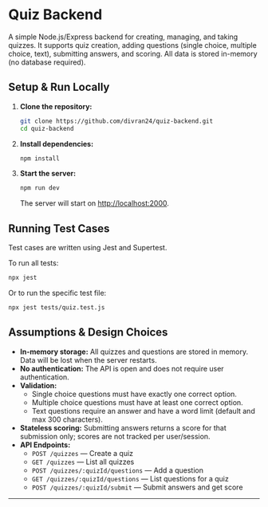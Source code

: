 # Quiz Backend

A simple Node.js/Express backend for creating, managing, and taking quizzes. It supports quiz creation, adding questions (single choice, multiple choice, text), submitting answers, and scoring. All data is stored in-memory (no database required).

## Setup & Run Locally

1. **Clone the repository:**
   ```sh
   git clone https://github.com/divran24/quiz-backend.git
   cd quiz-backend
   ```
2. **Install dependencies:**
   ```sh
   npm install
   ```
3. **Start the server:**
   ```sh
   npm run dev
   ```
   The server will start on [http://localhost:2000](http://localhost:2000).

## Running Test Cases

Test cases are written using Jest and Supertest.

To run all tests:

```sh
npx jest
```

Or to run the specific test file:

```sh
npx jest tests/quiz.test.js
```

## Assumptions & Design Choices

- **In-memory storage:** All quizzes and questions are stored in memory. Data will be lost when the server restarts.
- **No authentication:** The API is open and does not require user authentication.
- **Validation:**
  - Single choice questions must have exactly one correct option.
  - Multiple choice questions must have at least one correct option.
  - Text questions require an answer and have a word limit (default and max 300 characters).
- **Stateless scoring:** Submitting answers returns a score for that submission only; scores are not tracked per user/session.
- **API Endpoints:**
  - `POST /quizzes` — Create a quiz
  - `GET /quizzes` — List all quizzes
  - `POST /quizzes/:quizId/questions` — Add a question
  - `GET /quizzes/:quizId/questions` — List questions for a quiz
  - `POST /quizzes/:quizId/submit` — Submit answers and get score

---
